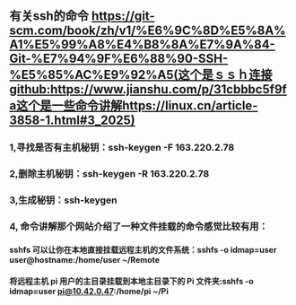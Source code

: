 ## 有关ssh的命令 https://git-scm.com/book/zh/v1/%E6%9C%8D%E5%8A%A1%E5%99%A8%E4%B8%8A%E7%9A%84-Git-%E7%94%9F%E6%88%90-SSH-%E5%85%AC%E9%92%A5(这个是ｓｓｈ连接github:https://www.jianshu.com/p/31cbbbc5f9fa这个是一些命令讲解https://linux.cn/article-3858-1.html#3_2025)
### 1,寻找是否有主机秘钥：ssh-keygen -F 163.220.2.78
### 2,删除主机秘钥：ssh-keygen -R 163.220.2.78
### 3,生成秘钥：ssh-keygen
### 4, 命令讲解那个网站介绍了一种文件挂载的命令感觉比较有用：
#### sshfs 可以让你在本地直接挂载远程主机的文件系统：sshfs -o idmap=user user@hostname:/home/user ~/Remote
#### 将远程主机 pi 用户的主目录挂载到本地主目录下的 Pi 文件夹:sshfs -o idmap=user pi@10.42.0.47:/home/pi ~/Pi
